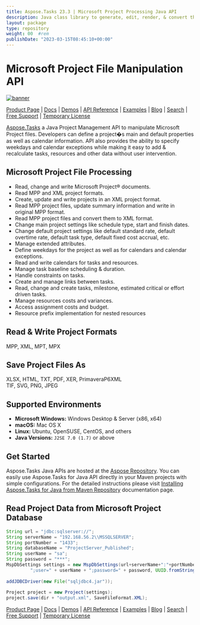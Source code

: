 ```yaml
---
title: Aspose.Tasks 23.3 | Microsoft Project Processing Java API 
description: Java class library to generate, edit, render, & convert the Project files. Supports formulas, calendars, tasks, resources, reporting, and project risk analysis.
layout: package
type: repository
weight: 00	#rem
publishDate: "2023-03-15T08:45:10+00:00"
---
```


# Microsoft Project File Manipulation API

[![banner](../aspose_tasks-for-java-banner.png)](./)

[Product Page](https://products.aspose.com/tasks/java) | [Docs](https://docs.aspose.com/tasks/java/) | [Demos](https://products.aspose.app/tasks/family) | [API Reference](https://apireference.aspose.com/tasks/java) | [Examples](https://github.com/aspose-tasks/Aspose.Tasks-for-Java) | [Blog](https://blog.aspose.com/category/tasks/) | [Search](https://search.aspose.com/) | [Free Support](https://forum.aspose.com/c/tasks) | [Temporary License](https://purchase.aspose.com/temporary-license)

[Aspose.Tasks](https://products.aspose.com/tasks/java) a Java Project Management API to manipulate Microsoft Project files. Developers can define a project�s main and default properties as well as calendar information. API also provides the ability to specify weekdays and calendar exceptions while making it easy to add & recalculate tasks, resources and other data without user intervention.

## Microsoft Project File Processing

- Read, change and write Microsoft Project&reg; documents.
- Read MPP and XML project formats. 
- Create, update and write projects in an XML project format.
- Read MPP project files, update summary information and write in original MPP format.
- Read MPP project files and convert them to XML format.
- Change main project settings like schedule type, start and finish dates.
- Change default project settings like default standard rate, default overtime rate, default task type, default fixed cost accrual, etc.
- Manage extended attributes.
- Define weekdays for the project as well as for calendars and calendar exceptions.
- Read and write calendars for tasks and resources.
- Manage task baseline scheduling & duration.
- Handle constraints on tasks.
- Create and manage links between tasks.
- Read, change and create tasks, milestone, estimated critical or effort driven tasks.
- Manage resources costs and variances.
- Access assignment costs and budget.
- Resource prefix implementation for nested resources

## Read & Write Project Formats

MPP, XML, MPT, MPX

## Save Project Files As

XLSX, HTML, TXT, PDF, XER, PrimaveraP6XML\
TIF, SVG, PNG, JPEG


## Supported Environments

- **Microsoft Windows:** Windows Desktop & Server (x86, x64)
- **macOS:** Mac OS X
- **Linux:** Ubuntu, OpenSUSE, CentOS, and others
- **Java Versions:** `J2SE 7.0 (1.7)` or above

## Get Started

Aspose.Tasks Java APIs are hosted at the [Aspose Repository](https://releases.aspose.com/tasks/java/). You can easily use Aspose.Tasks for Java API directly in your Maven projects with simple configurations. For the detailed instructions please visit [Installing Aspose.Tasks for Java from Maven Repository](https://docs.aspose.com/tasks/java/installation/) documentation page.

## Read Project Data from Microsoft Project Database

```java
String url = "jdbc:sqlserver://";
String serverName = "192.168.56.2\\MSSQLSERVER";
String portNumber = "1433";
String databaseName = "ProjectServer_Published";
String userName = "sa";
String password = "***";
MspDbSettings settings = new MspDbSettings(url+serverName+":"+portNumber+";databaseName="+databaseName+
         ";user=" + userName + ";password=" + password, UUID.fromString("E6426C44-D6CB-4B9C-AF16-48910ACE0F54"));
 
addJDBCDriver(new File("sqljdbc4.jar"));
 
Project project = new Project(settings);
project.save(dir + "output.xml", SaveFileFormat.XML);
```

[Product Page](https://products.aspose.com/tasks/java) | [Docs](https://docs.aspose.com/tasks/java/) | [Demos](https://products.aspose.app/tasks/family) | [API Reference](https://apireference.aspose.com/tasks/java) | [Examples](https://github.com/aspose-tasks/Aspose.Tasks-for-Java) | [Blog](https://blog.aspose.com/category/tasks/) | [Search](https://search.aspose.com/) | [Free Support](https://forum.aspose.com/c/tasks) | [Temporary License](https://purchase.aspose.com/temporary-license)

